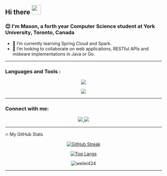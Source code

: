 ## Hi there <img src="https://media.giphy.com/media/hvRJCLFzcasrR4ia7z/giphy.gif" width="30px"/>
### :blush: I'm Mason, a forth year Computer Science student at York University, Toronto, Canada


<!-- - 🔭 I’m currently working at Activision Central Tech as a DevOps engineer intern. -->
- 🌱 I’m currently learning Spring Cloud and Spark.
- 👯 I’m looking to collaborate on web applications, RESTful APIs and midware implementations in Java or Go.
<!-- 🤔 I’m looking for a Java/Go backend development mentor -->

---

### Languages and Tools :
<p align="center">
  <a href="#">
    <img src="https://skillicons.dev/icons?i=java,go,spring,mysql,redis,kafka,docker,kubernetes" />
  </a>
</p>
<p align="center">
  <a href="#">
    <img src="https://skillicons.dev/icons?i=aws,gcp,terraform,grafana,prometheus,linux,jenkins,git" />
  </a>
</p>
<!-- <p align="center">
  <a href="#">
    <img src="https://skillicons.dev/icons?i=linux,maven,gradle" />
  </a>
</p> -->


---

### Connect with me:
<p align="center">
  <a href="https://www.linkedin.com/in/zhenxu-wang/">
    <img src="https://skillicons.dev/icons?i=linkedin" />
  </a>
  <a href="https://discord.com/users/204431902080237569">
    <img src="https://skillicons.dev/icons?i=discord" />
  </a>
</p>

---


:fire: My GitHub Stats 
<div align="center">
  
  [![GitHub Streak](http://github-readme-streak-stats.herokuapp.com?user=Weilei424&theme=dark&background=000000)](https://git.io/streak-stats)
    
  [![Top Langs](https://github-readme-stats.vercel.app/api/top-langs/?username=Weilei424&layout=compact&theme=vision-friendly-dark)](https://github.com/anuraghazra/github-readme-stats)
    
  <p align="center"><img src="https://komarev.com/ghpvc/?username=weilei424&label=Profile%20views&color=0e75b6&style=flat" alt="weilei424" /> </p>
</div>


---

<!--
- 💬 Ask me about ...
- 📫 How to reach me: ...
- 😄 Pronouns: ...
- ⚡ Fun fact: ...
-->

